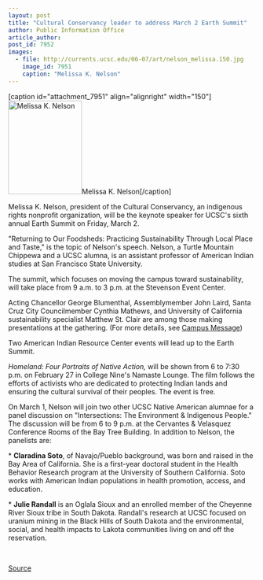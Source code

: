 ```yaml
---
layout: post
title: "Cultural Conservancy leader to address March 2 Earth Summit"
author: Public Information Office
article_author: 
post_id: 7952
images:
  - file: http://currents.ucsc.edu/06-07/art/nelson_melissa.150.jpg
    image_id: 7951
    caption: "Melissa K. Nelson"
---
```


[caption id="attachment_7951" align="alignright" width="150"]<a href="http://dev-ucsc-news.pantheonsite.io/wp-content/uploads/2007/02/nelson_melissa.150.jpg"><img class="size-full wp-image-7951" src="http://dev-ucsc-news.pantheonsite.io/wp-content/uploads/2007/02/nelson_melissa.150.jpg" alt="Melissa K. Nelson" width="150" height="190" /></a>Melissa K. Nelson[/caption]
<a name="content" id="content"></a>
<p>
  Melissa K. Nelson, president of the Cultural Conservancy, an indigenous rights nonprofit organization, will be the keynote speaker for UCSC's sixth annual Earth Summit on Friday, March 2.
</p>
<p>
  "Returning to Our Foodsheds: Practicing Sustainability Through Local Place and Taste," is the topic of Nelson's speech. Nelson, a Turtle Mountain Chippewa and a UCSC alumna, is an assistant professor of American Indian studies at San Francisco State University.
</p>
<p>
  The summit, which focuses on moving the campus toward sustainability, will take place from 9 a.m. to 3 p.m. at the Stevenson Event Center.
</p>
<p>
  Acting Chancellor George Blumenthal, Assemblymember John Laird, Santa Cruz City Councilmember Cynthia Mathews, and University of California sustainability specialist Matthew St. Clair are among those making presentations at the gathering. (For more details, see <a href="http://messages.ucsc.edu/text.asp?pid=1065">Campus Message</a>)
</p>
<p>
  Two American Indian Resource Center events will lead up to the Earth Summit.
</p>
<p>
  <i>Homeland: Four Portraits of Native Action,</i> will be shown from 6 to 7:30 p.m. on February 27 in College Nine's Namaste Lounge. The film follows the efforts of activists who are dedicated to protecting Indian lands and ensuring the cultural survival of their peoples. The event is free.
</p>
<p>
  On March 1, Nelson will join two other UCSC Native American alumnae for a panel discussion on "Intersections: The Environment &amp; Indigenous People." The discussion will be from 6 to 9 p.m. at the Cervantes &amp; Velasquez Conference Rooms of the Bay Tree Building. In addition to Nelson, the panelists are:
</p>
<p>
  * <strong>Claradina Soto</strong>, of Navajo/Pueblo background, was born and raised in the Bay Area of California. She is a first-year doctoral student in the Health Behavior Research program at the University of Southern California. Soto works with American Indian populations in health promotion, access, and education.
</p>
<p>
  * <strong>Julie Randall</strong> is an Oglala Sioux and an enrolled member of the Cheyenne River Sioux tribe in South Dakota. Randall's research at UCSC focused on uranium mining in the Black Hills of South Dakota and the environmental, social, and health impacts to Lakota communities living on and off the reservation.
</p>
<p>
  <br>
</p>
<p><a href="http://www1.ucsc.edu/currents/06-07/02-26/summit.asp" title="Permalink to summit">Source</a></p>
